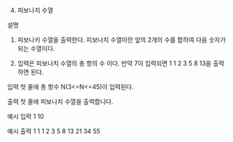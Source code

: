 4. 피보나치 수열


설명

1) 피보나키 수열을 출력한다. 피보나치 수열이란 앞의 2개의 수를 합하여 다음 숫자가 되는 수열이다.

2) 입력은 피보나치 수열의 총 항의 수 이다. 만약 7이 입력되면 1 1 2 3 5 8 13을 출력하면 된다.


입력
첫 줄에 총 항수 N(3<=N<=45)이 입력된다.


출력
첫 줄에 피보나치 수열을 출력합니다.


예시 입력 1
10

예시 출력 1
1 1 2 3 5 8 13 21 34 55
